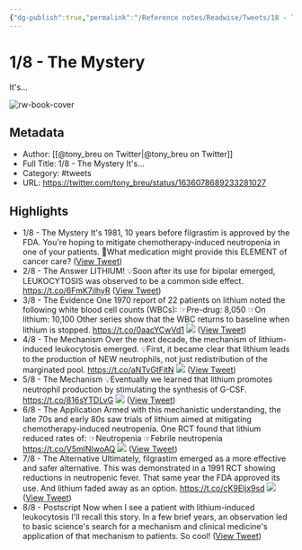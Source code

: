 ```yaml
---
{"dg-publish":true,"permalink":"/Reference notes/Readwise/Tweets/18 - The Mystery◙It's.../"}
---
```


# 1/8 - The Mystery
It's...

![rw-book-cover](https://pbs.twimg.com/profile_images/1305684686392512512/leHRK3Ad.jpg)

## Metadata
- Author: [[@tony_breu on Twitter\|@tony_breu on Twitter]]
- Full Title: 1/8 - The Mystery
It's...
- Category: #tweets
- URL: https://twitter.com/tony_breu/status/1636078689233281027

## Highlights
- 1/8 - The Mystery
  It's 1981, 10 years before filgrastim is approved by the FDA.
  You're hoping to mitigate chemotherapy-induced neutropenia in one of your patients.
  🤔What medication might provide this ELEMENT of cancer care? ([View Tweet](https://twitter.com/tony_breu/status/1636078689233281027))
- 2/8 - The Answer
  LITHIUM!
  💡Soon after its use for bipolar emerged, LEUKOCYTOSIS was observed to be a common side effect.
  https://t.co/6FmK7ilhyR ([View Tweet](https://twitter.com/tony_breu/status/1636078690202206208))
- 3/8 - The Evidence
  One 1970 report of 22 patients on lithium noted the following white blood cell counts (WBCs):
  ☞Pre-drug: 8,050
  ☞On lithium: 10,100
  Other series show that the WBC returns to baseline when lithium is stopped.
  https://t.co/0aacYCwVd1 
  ![](https://pbs.twimg.com/media/FrSE50UWwAE1Wxy.jpg) ([View Tweet](https://twitter.com/tony_breu/status/1636078699094188040))
- 4/8 - The Mechanism
  Over the next decade, the mechanism of lithium-induced leukocytosis emerged.
  💡First, it became clear that lithium leads to the production of NEW neutrophils, not just redistribution of the marginated pool.
  https://t.co/aNTvGtFitN 
  ![](https://pbs.twimg.com/media/FrSE6VWWcAIyO6-.jpg) ([View Tweet](https://twitter.com/tony_breu/status/1636078709428846597))
- 5/8 - The Mechanism
  💡Eventually we learned that lithium promotes neutrophil production by stimulating the synthesis of G-CSF.
  https://t.co/816sYTDLvG 
  ![](https://pbs.twimg.com/media/FrSE68zWIAE_Xn3.jpg) ([View Tweet](https://twitter.com/tony_breu/status/1636078717968449538))
- 6/8 - The Application
  Armed with this mechanistic understanding, the late 70s and early 80s saw trials of lithium aimed at mitigating chemotherapy-induced neutropenia.
  One RCT found that lithium reduced rates of:
  ☞Neutropenia
  ☞Febrile neutropenia
  https://t.co/V5mlNIwoAQ 
  ![](https://pbs.twimg.com/media/FrSE7aUWAAYJfum.jpg) ([View Tweet](https://twitter.com/tony_breu/status/1636078726306754568))
- 7/8 - The Alternative
  Ultimately, filgrastim emerged as a more effective and safer alternative. This was demonstrated in a 1991 RCT showing reductions in neutropenic fever.
  That same year the FDA approved its use.
  And lithium faded away as an option.
  https://t.co/cK9Eljx9sd 
  ![](https://pbs.twimg.com/media/FrSE76DXwAEXmhA.jpg) ([View Tweet](https://twitter.com/tony_breu/status/1636078733852286976))
- 8/8 - Postscript
  Now when I see a patient with lithium-induced leukocytosis I'll recall this story.
  In a few brief years, an observation led to basic science's search for a mechanism and clinical medicine's application of that mechanism to patients.
  So cool! ([View Tweet](https://twitter.com/tony_breu/status/1636078735597207557))
